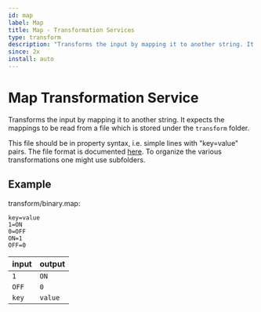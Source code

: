 ```yaml
---
id: map
label: Map
title: Map - Transformation Services
type: transform
description: "Transforms the input by mapping it to another string. It expects the mappings to be read from a file which is stored under the `transform` folder."
since: 2x
install: auto
---
```


<!-- Attention authors: Do not edit directly. Please add your changes to the appropriate source repository -->

<!-- {% include base.html %} -->

# Map Transformation Service

Transforms the input by mapping it to another string. It expects the mappings to be read from a file which is stored under the `transform` folder. 

This file should be in property syntax, i.e. simple lines with "key=value" pairs. 
The file format is documented [here](https://docs.oracle.com/javase/8/docs/api/java/util/Properties.html#load-java.io.Reader-).
To organize the various transformations one might use subfolders.

## Example

transform/binary.map:

```properties
key=value
1=ON
0=OFF
ON=1
OFF=0
```

| input | output  |
|-------|---------|
| `1`   | `ON`    |
| `OFF` | `0`     |
| `key` | `value` |
